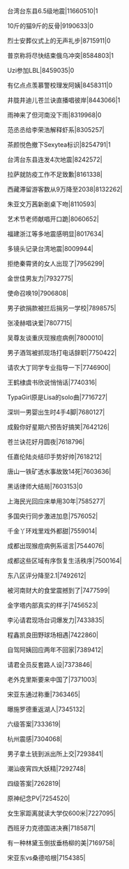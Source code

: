台湾台东县6.5级地震|11660510|1

10斤的猫9斤的反骨|9190633|0

烈士安葬仪式上的无声礼步|8715911|0

普京称将尽快结束俄乌冲突|8584803|1

Uzi参加LBL|8459035|0

有亿点点羡慕警校理发阿姨|8458311|0

井胧井迪儿苍兰诀直播唱彼岸|8443066|1

雨神来了但河南没下雨|8319968|0

范丞丞给李荣浩解释虾系|8305257|

茶颜悦色撤下Sexytea标识|8254791|1

台湾台东县连发4次地震|8242572|

拉萨就防疫工作不足致歉|8161338|

西藏滞留游客数从9万降至2038|8132262|

朱亚文万茜新剧桌下吻|8110593|

艺术节老师献唱开口跪|8060652|

福建浙江等多地震感明显|8017634|

多镜头记录台湾地震|8009944|

拒绝秦霄贤的女人出现了|7956299|

金世佳男友力|7932775|

使命召唤19|7906808|

男子欲捐款被拦后捐另一学校|7898575|

张凌赫唱诀爱|7807715|

吴尊友谈重庆现猴痘病例|7800010|

男子酒驾被抓现场打电话辞职|7750422|

请农大丁同学专业指导一下|7746900|

王鹤棣虞书欣说悄悄话|7740316|

TypaGirl原是Lisa的solo曲|7716727|

深圳一男婴出生时4手4脚|7680127|

成毅你好星期六预告好搞笑|7642126|

苍兰诀花好月圆夜|7618796|

任嘉伦陆炎结印手势好帅|7618212|

唐山一铁矿透水事故致14死|7603636|

黑话律师大结局|7603153|0

上海民光回应床单用30年|7585277|

多国央行同步激进加息|7576052|

千金丫环戏里戏外都甜|7559014|

成都出现猴痘病例系谣言|7544076|

成都这些区域有序恢复生活秩序|7500164|

东八区评分降至2.1|7492612|

被河南财大的食堂震撼到了|7477599|

金字塔内部真实的样子|7456523|

李沁请君现场台词爆发力|7433835|

程鑫凯良田野球场相遇|7422860|

自驾阿姨回应两年不回家|7389412|

请君全员反套路人设|7373846|

老外克里斯要来中国了|7371003|

宋亚东通过称重|7363465|

曝施罗德重返湖人|7345132|

六级答案|7333619|

杭州震感|7304068|

男子拿土铳到派出所上交|7293841|

潮汕夜宵四大妖精|7292748|

四级答案|7262819|

原神纪念PV|7254520|

女生家距离就读大学仅600米|7227095|

西班牙力克德国进决赛|7185871|

有一种林黛玉倒拔垂杨柳的美|7169758|

宋亚东vs桑德哈根|7154385|

